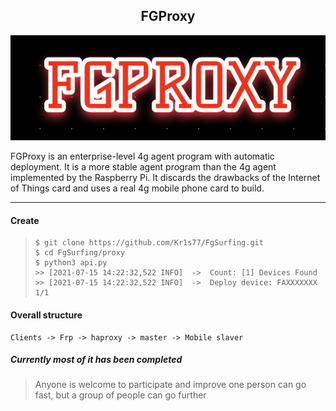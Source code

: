 <h2 align="center"> FGProxy </h2>

<p align="center"><img src="https://raw.githubusercontent.com/Kr1s77/FgSurfing/main/log.png" 
        alt="Master"></p>



FGProxy  is an enterprise-level 4g agent program with automatic deployment. It is a more stable agent program than the 4g agent implemented by the Raspberry Pi. It discards the drawbacks of the Internet of Things card and uses a real 4g mobile phone card to build.

---

#### Create

>   ```shell
>   $ git clone https://github.com/Kr1s77/FgSurfing.git
>   $ cd FgSurfing/proxy
>   $ python3 api.py
>   >> [2021-07-15 14:22:32,522 INFO]  ->  Count: [1] Devices Found
>   >> [2021-07-15 14:22:32,522 INFO]  ->  Deploy device: FAXXXXXXX  1/1
>   ```

#### Overall structure

```shell
Clients -> Frp -> haproxy -> master -> Mobile slaver
```



##### Currently most of it has been completed
> Anyone is welcome to participate and improve
> one person can go fast, but a group of people can go further
